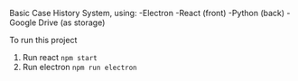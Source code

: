 Basic Case History System, using:
-Electron
-React (front)
-Python (back)
-Google Drive (as storage)

To run this project

1.  Run react `npm start`
2.  Run electron `npm run electron`
